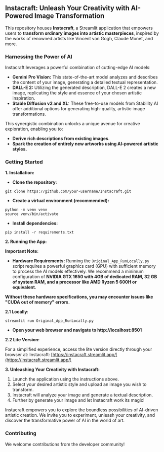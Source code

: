 ## Instacraft: Unleash Your Creativity with AI-Powered Image Transformation

This repository houses **Instacraft**, a Streamlit application that empowers users to **transform ordinary images into artistic masterpieces**, inspired by the works of renowned artists like Vincent van Gogh, Claude Monet, and more. 

### Harnessing the Power of AI

Instacraft leverages a powerful combination of cutting-edge AI models:

* **Gemini Pro Vision:** This state-of-the-art model analyzes and describes the content of your image, generating a detailed textual representation.
* **DALL-E 2:** Utilizing the generated description, DALL-E 2 creates a new image, replicating the style and essence of your chosen artistic inspiration.
* **Stable Diffusion v2 and XL:** These free-to-use models from Stability AI offer additional options for generating high-quality, artistic image transformations.

This synergistic combination unlocks a unique avenue for creative exploration, enabling you to:

* **Derive rich descriptions from existing images.**
* **Spark the creation of entirely new artworks using AI-powered artistic styles.**

### Getting Started

**1. Installation:**

* **Clone the repository:**

```
git clone https://github.com/your-username/Instacraft.git
```

* **Create a virtual environment (recommended):**

```
python -m venv venv
source venv/bin/activate
```

* **Install dependencies:**

```
pip install -r requirements.txt
```

**2. Running the App:**

**Important Note:**

* **Hardware Requirements:** Running the `Original_App_RunLocally.py` script requires a powerful graphics card (GPU) with sufficient memory to process the AI models effectively. We recommend a minimum configuration of **NVIDIA GTX 1650 with 4GB of dedicated RAM, 32 GB of system RAM, and a processor like AMD Ryzen 5 600H or equivalent**. 

**Without these hardware specifications, you may encounter issues like "CUDA out of memory" errors.**

**2.1 Locally:**

```
streamlit run Original_App_RunLocally.py
```

* **Open your web browser and navigate to http://localhost:8501**

**2.2 Lite Version:**

For a simplified experience, access the lite version directly through your browser at: Instacraft: [https://instacraft.streamlit.app/](https://instacraft.streamlit.app/)

**3. Unleashing Your Creativity with Instacraft:**

1. Launch the application using the instructions above.
2. Select your desired artistic style and upload an image you wish to transform.
3. Instacraft will analyze your image and generate a textual description.
4. Further by generate your image and let Instacraft work its magic!

Instacraft empowers you to explore the boundless possibilities of AI-driven artistic creation. We invite you to experiment, unleash your creativity, and discover the transformative power of AI in the world of art.

### Contributing

We welcome contributions from the developer community! 
